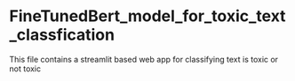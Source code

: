 # FineTunedBert_model_for_toxic_text_classfication
This file contains  a streamlit based web app for classifying text is toxic or not toxic
